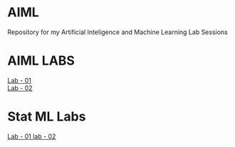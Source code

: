 # AIML
Repository for my Artificial Inteligence and Machine Learning Lab Sessions
# AIML LABS
[Lab - 01 ](https://github.com/RohithMacharla11/AIML/blob/main/AIML%20LAB%2002.ipynb)                                                                                                     
[Lab - 02 ](https://github.com/RohithMacharla11/AIML/blob/main/AIML%20LAB%2002.ipynb)

# Stat ML Labs
[Lab - 01 ](https://github.com/RohithMacharla11/AIML/blob/main/StatMl%20Lab01.ipynb)
[lab - 02](https://github.com/RohithMacharla11/AIML/blob/main/StatMl%20Lab02.ipynb)

